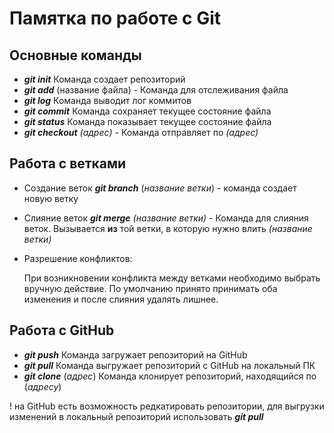 # Памятка по работе с Git
## Основные команды
* _**git init**_ Команда создает репозиторий
* _**git add**_ (название файла) - Команда для отслеживания файла
* _**git log**_ Команда выводит лог коммитов
* _**git commit**_ Команда сохраняет текущее состояние файла
* _**git status**_ Команда показывает текущее состояние файла
* _**git checkout**_ *(адрес)* - Команда отправляет по *(адрес)*
## Работа с ветками
* Создание веток
_**git branch**_ (*название ветки*) - команда создает новую ветку
* Слияние веток
_**git merge**_ *(название ветки)* - Команда для слияния веток. Вызывается **из** той ветки, в которую нужно влить *(название ветки)*
* Разрешение конфликтов:

    При возникновении конфликта между ветками необходимо выбрать вручную действие. По умолчанию принято принимать оба изменения и после слияния удалять лишнее.
## Работа с GitHub
* _**git push**_  Команда загружает репозиторий на GitHub
* _**git pull**_ Команда выгружает репозиторий с GitHub на локальный ПК
* _**git clone**_ (_адрес_) Команда клонирует репозиторий, находящийся по (_адресу_)

! на GitHub есть возможность редкатировать репозитории, для выгрузки изменений в локальный репозиторий использовать _**git pull**_
